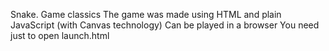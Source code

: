 Snake. Game classics 
The game was made using HTML and plain JavaScript (with Canvas technology) 
Can be played in a browser 
You need just to open launch.html